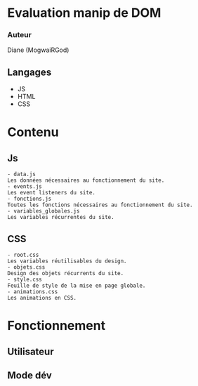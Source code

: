 # Evaluation manip de DOM

### Auteur
Diane (MogwaiRGod)

## Langages
  - JS
  - HTML
  - CSS
 
 # Contenu
  ## Js
    - data.js
    Les données nécessaires au fonctionnement du site.
    - events.js
    Les event listeners du site.
    - fonctions.js
    Toutes les fonctions nécessaires au fonctionnement du site.
    - variables_globales.js
    Les variables récurrentes du site.
    
  ## CSS
    - root.css
    Les variables réutilisables du design.
    - objets.css
    Design des objets récurrents du site.
    - style.css
    Feuille de style de la mise en page globale.
    - animations.css
    Les animations en CSS.
    
# Fonctionnement
  ## Utilisateur
  ## Mode dév
  
